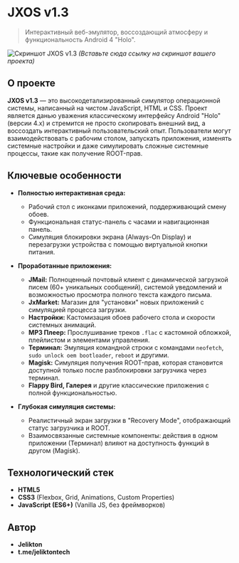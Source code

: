 # JXOS v1.3

> Интерактивный веб-эмулятор, воссоздающий атмосферу и функциональность Android 4 "Holo".

![Скриншот JXOS v1.3](https://i.imgur.com/your-screenshot.png) 
*(Вставьте сюда ссылку на скриншот вашего проекта)*

## О проекте

**JXOS v1.3** — это высокодетализированный симулятор операционной системы, написанный на чистом JavaScript, HTML и CSS. Проект является данью уважения классическому интерфейсу Android "Holo" (версии 4.x) и стремится не просто скопировать внешний вид, а воссоздать интерактивный пользовательский опыт. Пользователи могут взаимодействовать с рабочим столом, запускать приложения, изменять системные настройки и даже симулировать сложные системные процессы, такие как получение ROOT-прав.

## Ключевые особенности

*   **Полностью интерактивная среда:**
    *   Рабочий стол с иконками приложений, поддерживающий смену обоев.
    *   Функциональная статус-панель с часами и навигационная панель.
    *   Симуляция блокировки экрана (Always-On Display) и перезагрузки устройства с помощью виртуальной кнопки питания.

*   **Проработанные приложения:**
    *   **JMail:** Полноценный почтовый клиент с динамической загрузкой писем (60+ уникальных сообщений), системой уведомлений и возможностью просмотра полного текста каждого письма.
    *   **JxMarket:** Магазин для "установки" новых приложений с симуляцией процесса загрузки.
    *   **Настройки:** Кастомизация обоев рабочего стола и скорости системных анимаций.
    *   **MP3 Плеер:** Прослушивание треков `.flac` с кастомной обложкой, плейлистом и элементами управления.
    *   **Терминал:** Эмуляция командной строки с командами `neofetch`, `sudo unlock oem bootloader`, `reboot` и другими.
    *   **Magisk:** Симуляция получения ROOT-прав, которая становится доступной только после разблокировки загрузчика через терминал.
    *   **Flappy Bird, Галерея** и другие классические приложения с полной функциональностью.

*   **Глубокая симуляция системы:**
    *   Реалистичный экран загрузки в "Recovery Mode", отображающий статус загрузчика и ROOT.
    *   Взаимосвязанные системные компоненты: действия в одном приложении (Терминал) влияют на доступность функций в другом (Magisk).

## Технологический стек

*   **HTML5**
*   **CSS3** (Flexbox, Grid, Animations, Custom Properties)
*   **JavaScript (ES6+)** (Vanilla JS, без фреймворков)

## Автор

*  **Jelikton**
* **t.me/jeliktontech**
